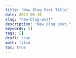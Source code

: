 ```yaml
---
title: "New Blog Post Title"
date: 2023-06-10
slug: "new-blog-post"
description: "New Blog post."
keywords: []
tags: []
draft: true
math: false
toc: true
---
```

